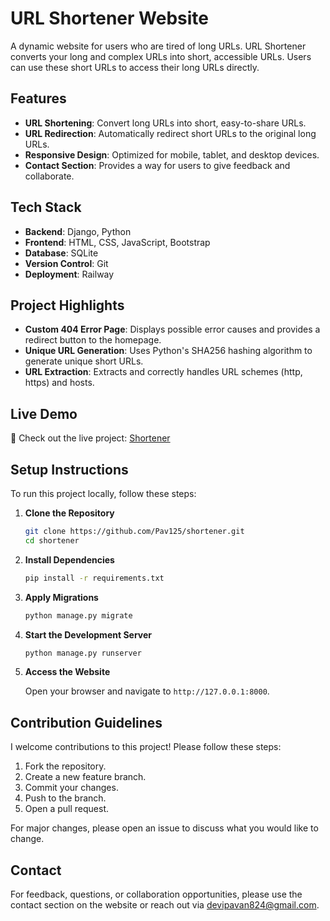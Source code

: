 # URL Shortener Website

A dynamic website for users who are tired of long URLs. URL Shortener converts your long and complex URLs into short, accessible URLs. Users can use these short URLs to access their long URLs directly.

## Features

- **URL Shortening**: Convert long URLs into short, easy-to-share URLs.
- **URL Redirection**: Automatically redirect short URLs to the original long URLs.
- **Responsive Design**: Optimized for mobile, tablet, and desktop devices.
- **Contact Section**: Provides a way for users to give feedback and collaborate.

## Tech Stack

- **Backend**: Django, Python
- **Frontend**: HTML, CSS, JavaScript, Bootstrap
- **Database**: SQLite
- **Version Control**: Git
- **Deployment**: Railway

## Project Highlights

- **Custom 404 Error Page**: Displays possible error causes and provides a redirect button to the homepage.
- **Unique URL Generation**: Uses Python's SHA256 hashing algorithm to generate unique short URLs.
- **URL Extraction**: Extracts and correctly handles URL schemes (http, https) and hosts.

## Live Demo

🚀 Check out the live project: [Shortener](https://web-production-33fc.up.railway.app/)

## Setup Instructions

To run this project locally, follow these steps:

1. **Clone the Repository**

    ```sh
    git clone https://github.com/Pav125/shortener.git
    cd shortener
    ```

2. **Install Dependencies**

    ```sh
    pip install -r requirements.txt
    ```

3. **Apply Migrations**

    ```sh
    python manage.py migrate
    ```

4. **Start the Development Server**

    ```sh
    python manage.py runserver
    ```

5. **Access the Website**

    Open your browser and navigate to `http://127.0.0.1:8000`.

## Contribution Guidelines

I welcome contributions to this project! Please follow these steps:

1. Fork the repository.
2. Create a new feature branch.
3. Commit your changes.
4. Push to the branch.
5. Open a pull request.

For major changes, please open an issue to discuss what you would like to change.

## Contact

For feedback, questions, or collaboration opportunities, please use the contact section on the website or reach out via devipavan824@gmail.com.
